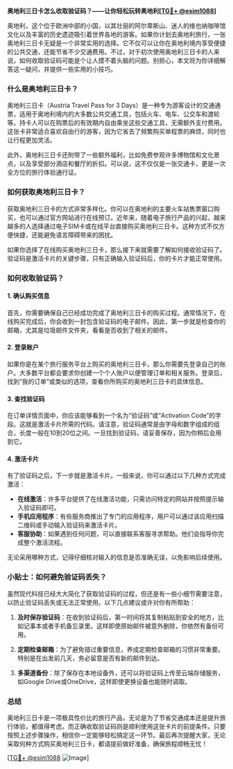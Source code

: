 **奥地利三日卡怎么收取验证码？——让你轻松玩转奥地利[[TG💪+ @esim1088](https://t.me/s/esim1088)]**

奥地利，这个位于欧洲中部的小国，以其壮丽的阿尔卑斯山、迷人的维也纳咖啡馆文化以及丰富的历史遗迹吸引着世界各地的游客。如果你计划去奥地利旅行，一张奥地利三日卡无疑是一个非常实用的选择。它不仅可以让你在奥地利境内享受便捷的公共交通，还能节省不少交通费用。不过，对于初次使用奥地利三日卡的人来说，如何收取验证码可能是个让人摸不着头脑的问题。别担心，本文将为你详细解答这一疑问，并提供一些实用的小技巧。

### 什么是奥地利三日卡？

奥地利三日卡（Austria Travel Pass for 3 Days）是一种专为游客设计的交通通票，适用于奥地利境内的大多数公共交通工具，包括火车、电车、公交车和渡轮等。持卡人可以在购票后的有效期内自由乘坐这些交通工具，无需额外支付费用。这张卡非常适合喜欢自由行的游客，因为它省去了频繁购买单程票的麻烦，同时也让行程更加灵活。

此外，奥地利三日卡还附带了一些额外福利，比如免费参观许多博物馆和文化景点，以及享受部分酒店和餐厅的折扣。可以说，这不仅仅是一张交通卡，更是一次全方位的旅行体验通行证。

### 如何获取奥地利三日卡？

获取奥地利三日卡的方式非常多样化。你可以在奥地利的主要火车站售票窗口购买，也可以通过官方网站进行在线预订。近年来，随着电子旅行产品的兴起，越来越多的人选择通过电子SIM卡或在线平台直接购买奥地利三日卡。这种方式不仅方便快捷，还能避免语言障碍带来的困扰。

如果你选择了在线购买奥地利三日卡，那么接下来就需要了解如何接收验证码了。验证码是激活卡片的关键步骤，只有正确输入验证码后，你的卡片才能正常使用。

### 如何收取验证码？

#### 1. **确认购买信息**
首先，你需要确保自己已经成功完成了奥地利三日卡的购买过程。通常情况下，在线购买完成后，你会收到一封包含验证码的电子邮件。因此，第一步就是检查你的邮箱，尤其是垃圾邮件文件夹，看看是否收到了相关的邮件。

#### 2. **登录账户**
如果你是在某个旅行服务平台上购买的奥地利三日卡，那么你需要先登录自己的账户。大多数平台都会要求你创建一个个人账户以便管理订单和相关服务。登录后，找到“我的订单”或类似的选项，查看你所购买的奥地利三日卡的具体信息。

#### 3. **查找验证码**
在订单详情页面中，你应该能够看到一个名为“验证码”或“Activation Code”的字段。这就是激活卡片所需的代码。请注意，验证码通常是由字母和数字组成的组合，长度一般在10到20位之间。一旦找到验证码，请妥善保存，因为你稍后会用到它。

#### 4. **激活卡片**
有了验证码之后，下一步就是激活卡片。一般来说，你可以通过以下几种方式完成激活：

- **在线激活**：许多平台提供了在线激活功能，只需访问特定的网站并按照提示输入验证码即可。
- **手机应用程序**：有些服务商推出了专门的应用程序，用户可以通过该应用扫描二维码或手动输入验证码来激活卡片。
- **客服协助**：如果遇到任何问题，可以直接联系客服寻求帮助。他们会指导你完成整个激活流程。

无论采用哪种方式，记得仔细核对输入的信息是否准确无误，以免影响后续使用。

### 小贴士：如何避免验证码丢失？

虽然现代科技已经大大简化了获取验证码的过程，但还是有一些小细节需要注意，以防止验证码丢失或无法正常使用。以下几点建议或许对你有所帮助：

1. **及时保存验证码**：在收到验证码后，第一时间将其复制粘贴到安全的地方，比如记事本或者手机备忘录里。这样即使原始邮件被意外删除，你依然有备份可用。
   
2. **定期检查邮箱**：为了避免错过重要信息，养成定期检查邮箱的习惯非常重要。特别是在出发前几天，务必留意是否有新的邮件到达。

3. **多渠道备份**：除了保存在本地设备外，还可以将验证码上传至云端存储服务，如Google Drive或OneDrive，这样即使更换设备也能随时调取。

### 总结

奥地利三日卡是一项极具性价比的旅行产品，无论是为了节省交通成本还是提升旅行体验，都值得考虑。而正确收取验证码则是顺利使用这张卡片的前提条件。只要按照上述步骤操作，相信你一定能够轻松搞定这一环节。最后再次提醒大家，无论采取何种方式购买奥地利三日卡，都请提前做好准备，确保旅程顺畅无忧！

[[TG💪+ @esim1088](https://t.me/s/esim1088) ![Image](https://i.postimg.cc/4NQfJmqS/Snipaste-2025-05-13-00-14-12.png)]